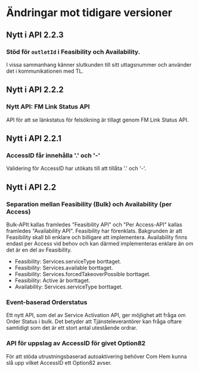 # Ändringar mot tidigare versioner

## Nytt i API 2.2.3

### Stöd för `outletId` i Feasibility och Availability.

I vissa sammanhang känner slutkunden till sitt uttagsnummer och använder det i kommunikationen med TL.

## Nytt i API 2.2.2

### Nytt API: FM Link Status API

API för att se länkstatus för felsökning är tillagt genom FM Link Status API.

## Nytt i API 2.2.1

### AccessID får innehålla '.' och '-'

Validering för AccessID har utökats till att tillåta '.' och '-'.

## Nytt i API 2.2

### Separation mellan Feasibility (Bulk) och Availability (per Access)

Bulk-APIt kallas framledes "Feasibility API" och "Per Access-API" kallas framledes "Availability API".
Feasibility har förenklats. Bakgrunden är att Feasibility skall bli enklare och billigare att implementera.
Availability finns endast per Access vid behov och kan därmed implementeras enklare än om det är en del av Feasibility.

* Feasibility: Services.serviceType borttaget.
* Feasibility: Services.available borttaget.
* Feasibility: Services.forcedTakeoverPossible borttaget.
* Feasibility: Active är borttaget.
* Availability: Services.serviceType borttaget.

### Event-baserad Orderstatus

Ett nytt API, som del av Service Activation API, ger möjlighet att fråga om Order Status i bulk. Det betyder att Tjänsteleverantörer kan fråga oftare samtidigt som det är ett stort antal utestående ordrar.

### API för uppslag av AccessID för givet Option82

För att stöda utrustningsbaserad autoaktivering behöver Com Hem kunna slå upp vilket AccessID ett Option82 avser.

